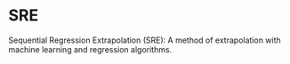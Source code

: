 # SRE
Sequential Regression Extrapolation (SRE): A method of extrapolation with machine learning and regression algorithms.
